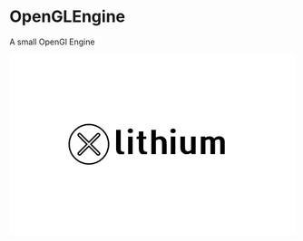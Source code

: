 # OpenGLEngine
A small OpenGl Engine 

![Иллюстрация к проекту](https://github.com/SERJCOM/img/blob/main/logoza.ru.png)
